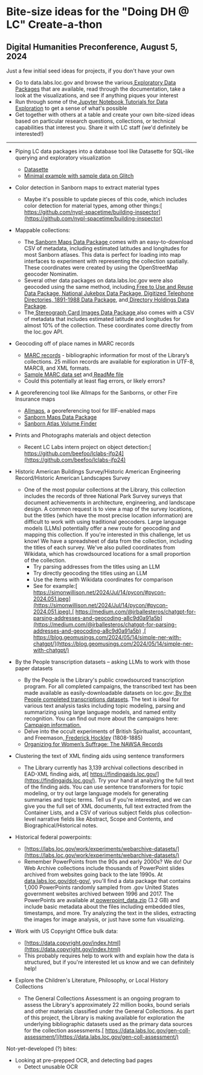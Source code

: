 # Bite-size ideas for the "Doing DH @ LC" Create-a-thon 

## Digital Humanities Preconference, August 5, 2024

Just a few initial seed ideas for projects, if you don't have your own 

* Go to data.labs.loc.gov and browse the various[ Exploratory Data Packages](https://data.labs.loc.gov/packages/) that are available, read through the documentation, take a look at the visualizations, and see if anything piques your interest 
* Run through some of the[ Jupyter Notebook Tutorials for Data Exploration](https://libraryofcongress.github.io/data-exploration/intro.html) to get a sense of what's possible 
* Get together with others at a table and create your own bite-sized ideas based on particular research questions, collections, or technical capabilities that interest you. Share it with LC staff (we'd definitely be interested!) 

--- 

* Piping LC data packages into a database tool like Datasette for SQL-like querying and exploratory visualization 
    * [Datasette](https://datasette.io/) 
    * [Minimal example with sample data on Glitch](https://third-boiling-system.glitch.me/data/sample-data_metadata) 
* Color detection in Sanborn maps to extract material types 
    * Maybe it's possible to update pieces of this code, which includes color detection for material types, among other things:[ https://github.com/nypl-spacetime/building-inspector](https://github.com/nypl-spacetime/building-inspector) 
* Mappable collections: 
    * The[ Sanborn Maps Data Package](https://data.labs.loc.gov/sanborn/)<span style="text-decoration:underline;"> </span>comes with an easy-to-download CSV of metadata, including estimated latitudes and longitudes for most Sanborn atlases. This data is perfect for loading into map interfaces to experiment with representing the collection spatially. These coordinates were created by using the OpenStreetMap geocoder Nominatim.  
    * Several other data packages on data.labs.loc.gov were also geocoded using the same method, including[ Free to Use and Reuse Data Package](https://data.labs.loc.gov/free-to-use/),[ National Jukebox Data Package](https://data.labs.loc.gov/jukebox/),[ Digitized Telephone Directories, 1891-1988 Data Package](https://data.labs.loc.gov/telephone/), and[ Directory Holdings Data Package](https://data.labs.loc.gov/directories/).  
    * The[ Stereograph Card Images Data Package](https://data.labs.loc.gov/stereographs/)<span style="text-decoration:underline;"> </span>also comes with a CSV of metadata that includes estimated latitude and longitudes for almost 10% of the collection. These coordinates come directly from the loc.gov API. 
* Geocoding off of place names in MARC records 
    * [MARC records](https://www.loc.gov/cds/products/marcDist.php) - bibliographic information for most of the Library’s collections. 25 million records are available for exploration in UTF-8, MARC8, and XML formats. 
    * [Sample MARC data set](https://labs.loc.gov/static/labs/events/images/hack-to-learn-MARCSample.tar.gz) and[ ReadMe file](https://labs.loc.gov/static/labs/lc-for-robots/images/readme-marc.txt) 
    * Could this potentially at least flag errors, or likely errors? 
* A georeferencing tool like Allmaps for the Sanborns, or other Fire Insurance maps 
    * [Allmaps](https://allmaps.org/), a georeferencing tool for IIIF-enabled maps 
    * [Sanborn Maps Data Package](https://data.labs.loc.gov/sanborn/) 
    * [Sanborn Atlas Volume Finder](https://guides.loc.gov/fire-insurance-maps/sanborn-atlas-volume-finder)  
* Prints and Photographs materials and object detection  
    * Recent LC Labs intern project on object detection:[ https://github.com/beefoo/lclabs-jfp24](https://github.com/beefoo/lclabs-jfp24)  
* Historic American Buildings Survey/Historic American Engineering Record/Historic American Landscapes Survey 
    * One of the most popular collections at the Library, this collection  includes the records of three National Park Survey surveys that document achievements in architecture, engineering, and landscape design. A common request is to view a map of the survey locations, but the titles (which have the most precise location information) are difficult to work with using traditional geocoders. Large language models (LLMs) potentially offer a new route for geocoding and mapping this collection. If you're interested in this challenge, let us know! We have a spreadsheet of data from the collection, including the titles of each survey. We've also pulled coordinates from Wikidata, which has crowdsourced locations for a small proportion of the collection.  
        * Try parsing addresses from the titles using an LLM 
        * Try directly geocoding the titles using an LLM 
        * Use the items with Wikidata coordinates for comparison 
        * See for example:[ https://simonwillison.net/2024/Jul/14/pycon/#pycon-2024.051.jpeg](https://simonwillison.net/2024/Jul/14/pycon/#pycon-2024.051.jpeg),[ https://medium.com/@jrballesteros/chatgpt-for-parsing-addresses-and-geocoding-a8c9d0a91a5b](https://medium.com/@jrballesteros/chatgpt-for-parsing-addresses-and-geocoding-a8c9d0a91a5b) ,[ https://blog.geomusings.com/2024/05/14/simple-ner-with-chatgpt/](https://blog.geomusings.com/2024/05/14/simple-ner-with-chatgpt/)  
* By the People transcription datasets – asking LLMs to work with those paper datasets 
    * By the People is the Library's public crowdsourced transcription program. For all completed campaigns, the transcribed text has been made available as easily-downloadable datasets on loc.gov:[ By the People completed transcriptions datasets](https://www.loc.gov/collections/selected-datasets/?fa=contributor:by+the+people+%28program%29). The text is ideal for various text analysis tasks including topic modeling, parsing and summarizing using large language models, and named entity recognition. You can find out more about the campaigns here:[ Campaign information.](https://crowd.loc.gov/campaigns/completed/) 
    * Delve into the occult experiments of British Spiritualist, accountant, and Freemason,[ Frederick Hockley](https://crowd.loc.gov/campaigns/hockley/) (1808-1885) 
    * [Organizing for Women’s Suffrage: The NAWSA Records](https://crowd.loc.gov/campaigns/organizing-for-womens-suffrage-the-nawsa-records/) 

 

* Clustering the text of XML finding aids using sentence transformers 
    * The Library currently has 3,139 archival collections described in EAD-XML finding aids, at[ https://findingaids.loc.gov/](https://findingaids.loc.gov/). Try your hand at analyzing the full text of the finding aids. You can use sentence transformers for topic modeling, or try out large language models for generating summaries and topic terms. Tell us if you're interested, and we can give you the full set of XML documents, full text extracted from the Container Lists, and a CSV of various subject fields plus collection-level narrative fields like Abstract, Scope and Contents, and Biographical/Historical notes.  
* Historical federal powerpoints:  
    * [https://labs.loc.gov/work/experiments/webarchive-datasets/](https://labs.loc.gov/work/experiments/webarchive-datasets/)  
    * Remember PowerPoints from the 90s and early 2000s? We do! Our Web Archive collections include thousands of PowerPoint slides archived from websites going back to the late 1990s. At[ data.labs.loc.gov/dot-gov/](https://data.labs.loc.gov/dot-gov/), you'll find a data package that contains 1,000 PowerPoints randomly sampled from .gov United States government websites archived between 1996 and 2017. The PowerPoints are available at[ powerpoint_data.zip](https://data.labs.loc.gov/dot-gov/powerpoint_data.zip) (3.2 GB) and include basic metadata about the files including embedded tiles, timestamps, and more. Try analyzing the text in the slides, extracting the images for image analysis, or just have some fun visualizing.  
* Work with US Copyright Office bulk data:  
    * [https://data.copyright.gov/index.html](https://data.copyright.gov/index.html)  
    * This probably requires help to work with and explain how the data is structured, but if you're interested let us know and we can definitely help!  
* Explore the Children's Literature, Philosophy, or Local History Collections  
    * The General Collections Assessment is an ongoing program to assess the Library's approximately 22 million books, bound serials and other materials classified under the General Collections. As part of this project, the Library is making available for exploration the underlying bibliographic datasets used as the primary data sources for the collection assessments.[ https://data.labs.loc.gov/gen-coll-assessment/](https://data.labs.loc.gov/gen-coll-assessment/)  

     
Not-yet-developed (?) bites: 

* Looking at pre-prepped OCR, and detecting bad pages 
    * Detect unusable OCR 



